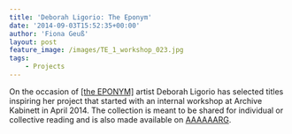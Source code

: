 ```yaml
---
title: 'Deborah Ligorio: The Eponym'
date: '2014-09-03T15:52:35+00:00'
author: 'Fiona Geuß'
layout: post
feature_image: /images/TE_1_workshop_023.jpg
tags:
    - Projects
---
```


On the occasion of [\[the EPONYM\]](http://www.theeponym.net) artist Deborah Ligorio has selected titles inspiring her project that started with an internal workshop at Archive Kabinett in April 2014. The collection is meant to be shared for individual or collective reading and is also made available on [AAAAAARG](http://aaaaarg.org/collection/53513f68334fe007892169f0).
